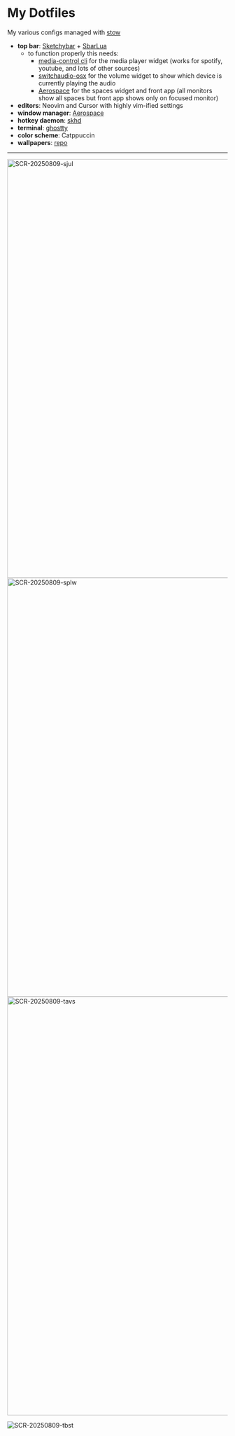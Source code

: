 # My Dotfiles
My various configs managed with [stow](https://www.youtube.com/watch?v=NoFiYOqnC4o)

- **top bar**: [Sketchybar](https://github.com/FelixKratz/SketchyBar) + [SbarLua](https://github.com/FelixKratz/SbarLua)
  - to function properly this needs:
    - [media-control cli](https://github.com/ungive/media-control) for the media player widget (works for spotify, youtube, and lots of other sources)
    - [switchaudio-osx](https://formulae.brew.sh/formula/switchaudio-osx) for the volume widget to show which device is currently playing the audio
    - [Aerospace](https://github.com/nikitabobko/AeroSpace) for the spaces widget and front app (all monitors show all spaces but front app shows only on focused monitor)
- **editors**: Neovim and Cursor with highly vim-ified settings
- **window manager**: [Aerospace](https://github.com/nikitabobko/AeroSpace)
- **hotkey daemon**: [skhd](https://github.com/koekeishiya/skhd)
- **terminal**: [ghostty](https://github.com/ghostty-org/ghostty)
- **color scheme**: Catppuccin
- **wallpapers**: [repo](https://github.com/haxybaxy/wallpapers)

---

<img width="1470" height="956" alt="SCR-20250809-sjul" src="https://github.com/user-attachments/assets/4abf39f8-8bb1-4889-9be3-2d2b5877fba5" />

<img width="1470" height="956" alt="SCR-20250809-splw" src="https://github.com/user-attachments/assets/507b9737-9a73-413a-b25a-5e78dbf2bd52" />

<img width="1470" height="956" alt="SCR-20250809-tavs" src="https://github.com/user-attachments/assets/e9e53af5-1a30-43d6-b4f8-1c5ddd6deb73" />


![SCR-20250809-tbst](https://github.com/user-attachments/assets/fd7ff5ae-2855-4996-9a14-6962e450455c)



